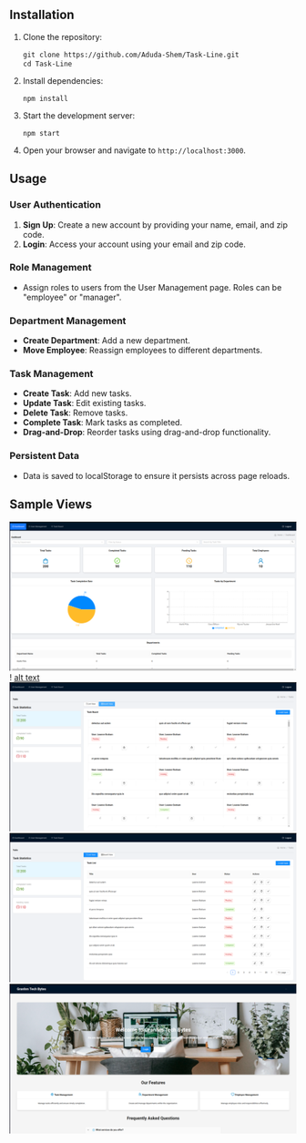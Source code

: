 

## Installation

1. Clone the repository:
    ```
    git clone https://github.com/Aduda-Shem/Task-Line.git
    cd Task-Line
    ```

2. Install dependencies:
    ```
    npm install
    ```

3. Start the development server:
    ```
    npm start
    ```

4. Open your browser and navigate to `http://localhost:3000`.

## Usage

### User Authentication

1. **Sign Up**: Create a new account by providing your name, email, and zip code.
2. **Login**: Access your account using your email and zip code.

### Role Management

- Assign roles to users from the User Management page. Roles can be "employee" or "manager".

### Department Management

- **Create Department**: Add a new department.
- **Move Employee**: Reassign employees to different departments.

### Task Management

- **Create Task**: Add new tasks.
- **Update Task**: Edit existing tasks.
- **Delete Task**: Remove tasks.
- **Complete Task**: Mark tasks as completed.
- **Drag-and-Drop**: Reorder tasks using drag-and-drop functionality.

### Persistent Data

- Data is saved to localStorage to ensure it persists across page reloads.

## Sample Views

![alt text](<Screenshot from 2024-06-16 11-46-20.png>) !
[alt text](<Screenshot from 2024-06-16 11-46-12.png>) ![alt text](<Screenshot from 2024-06-16 11-45-57.png>) ![alt text](<Screenshot from 2024-06-16 11-45-49.png>) ![alt text](<Screenshot from 2024-06-16 11-45-32.png>)

